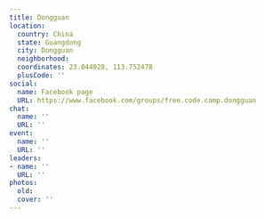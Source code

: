 ```yaml
---
title: Dongguan
location:
  country: China
  state: Guangdong
  city: Dongguan
  neighborhood: 
  coordinates: 23.044928, 113.752478
  plusCode: ''
social:
  name: Facebook page
  URL: https://www.facebook.com/groups/free.code.camp.dongguan
chat:
  name: ''
  URL: ''
event:
  name: ''
  URL: ''
leaders:
- name: ''
  URL: ''
photos:
  old: 
  cover: ''
---
```

